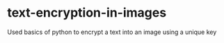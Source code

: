 # text-encryption-in-images
Used basics of python to encrypt a text into an image using a unique key
